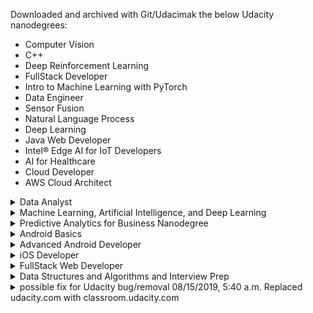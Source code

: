Downloaded and archived with Git/Udacimak the below Udacity nanodegrees:

- Computer Vision
- C++
- Deep Reinforcement Learning
- FullStack Developer
- Intro to Machine Learning with PyTorch
- Data Engineer
- Sensor Fusion
- Natural Language Process
- Deep Learning
- Java Web Developer
- Intel® Edge AI for IoT Developers
- AI for Healthcare
- Cloud Developer
- AWS Cloud Architect


<details>
  <summary>Data Analyst</summary>
  
1. [Intro to Descriptive Statistics](https://www.udacity.com/course/intro-to-descriptive-statistics--ud827)
1. [Intro to Inferential Statistics](https://www.udacity.com/course/intro-to-inferential-statistics--ud201)
1. [Secure and Private AI](https://www.udacity.com/course/secure-and-private-ai--ud185)
1. [Intro to Data Analysis](https://www.udacity.com/course/intro-to-data-analysis--ud170)
1. [Data Wrangling with MongoDB](https://www.udacity.com/course/data-wrangling-with-mongodb--ud032)
1. [Data Analysis with R](https://www.udacity.com/course/data-analysis-with-r--ud651)
1. [Intro to Machine Learning](https://www.udacity.com/course/intro-to-machine-learning--ud120)
1. [Data Visualization and D3.js](https://www.udacity.com/course/data-visualization-and-d3js--ud507)
1. [Model Building & Validation](https://www.udacity.com/course/model-building-and-validation--ud919)
1. [Intro to HTML and CSS](https://www.udacity.com/course/intro-to-html-and-css--ud304)
1. [JavaScript Basics](https://www.udacity.com/course/intro-to-javascript--ud803)
1. [A/B Testing](https://www.udacity.com/course/ab-testing--ud257)
1. [Data Analysis and Visualization](https://www.udacity.com/course/data-analysis-and-visualization--ud404)
1. [Graduate-level artificial intelligence course](https://www.udacity.com/course/artificial-intelligence--ud954)
1. [Reinforcement Learning](https://www.udacity.com/course/reinforcement-learning--ud600)
1. [Big Data Analytics in Healthcare](https://www.udacity.com/course/big-data-analytics-in-healthcare--ud758)
1. [Artificial Intellignece for Robots](https://www.udacity.com/course/artificial-intelligence-for-robotics--cs373)

</details>

<details>
  <summary>Machine Learning, Artificial Intelligence, and Deep Learning</summary>
  
1. [x] [Secure and Private AI](https://www.udacity.com/course/secure-and-private-ai--ud185)
1. [x] [Intro to PyTorch](https://www.udacity.com/course/deep-learning-pytorch--ud188)
1. [Intro to Data Science](https://www.udacity.com/course/intro-to-data-science--ud359)
1. [Intro to Artificial Intelligence](https://www.udacity.com/course/intro-to-artificial-intelligence--cs271)
1. [Reinforcement Learning](https://www.udacity.com/course/reinforcement-learning--ud600)
1. [Deep Learning](https://www.udacity.com/course/deep-learning--ud730)
1. [Artificial Intelligence for Robotics](https://www.udacity.com/course/artificial-intelligence-for-robotics--cs373)
1. [Machine Learning for Trading](https://www.udacity.com/course/machine-learning-for-trading--ud501)
1. [Intro into theoretical computer science](https://www.udacity.com/course/intro-to-theoretical-computer-science--cs313)
1. [Introduction to Computer Vision](https://www.udacity.com/course/introduction-to-computer-vision--ud810)
</details>

<details>
  <summary>Predictive Analytics for Business Nanodegree</summary>
  
1. [Problem Solving with Advanced Analytics](https://www.udacity.com/course/problem-solving-with-advanced-analytics--ud976)
1. [Creating an Analytical Dataset](https://www.udacity.com/course/creating-an-analytical-dataset--ud977)
1. [Classification Models](https://www.udacity.com/course/classification-models--ud978)
1. [Data Visualization in Tableau](https://www.udacity.com/course/data-visualization-in-tableau--ud1006)
1. [A/B Testing for Business Analysts](https://www.udacity.com/course/ab-testing--ud979)
1. [Time Series Forecasting](https://www.udacity.com/course/time-series-forecasting--ud980)
1. [Segmentation and Clustering](https://www.udacity.com/course/segmentation-and-clustering--ud981)
</details>

<details>
 <summary>Android Basics</summary>
  
1. [x] [Android Basics: User Interface](https://www.udacity.com/course/android-basics-user-interface--ud834)
1. [x] [Android Basics: User Input](https://www.udacity.com/course/android-basics-user-input--ud836)
1. [x] [Android Basics: Multi-screen Apps](https://www.udacity.com/course/android-basics-multi-screen-apps--ud839)
1. [ ] [Android Basics: Networking](https://www.udacity.com/course/android-basics-networking--ud843)
1. [Android Basics: Data Storage](https://www.udacity.com/course/android-basics-data-storage--ud845)
1. [UI Components](https://www.udacity.com/course/how-to-create-anything-in-android--ud802)
1. [UX Design ](https://www.udacity.com/course/ux-design-for-mobile-developers--ud849)
1. [Localization Essentials](https://www.udacity.com/course/localization-essentials--ud610)
</details>

<details>
 <summary>Advanced Android Developer</summary>

1. [Developing Android Apps](https://www.udacity.com/course/developing-android-apps--ud853)
1. [Software Architecture and Design](https://www.udacity.com/course/software-architecture-design--ud821) 
1. [Material Design](https://www.udacity.com/course/material-design-for-android-developers--ud862)
1. [Sign-in and Profiles](https://www.udacity.com/course/add-google-sign-in-to-your-android-apps--ud876-5)
1. [Google maps](https://www.udacity.com/course/add-google-maps-to-your-android-app--ud876-4)
1. [Location and Context](https://www.udacity.com/course/google-location-services-on-android--ud876-1)
1. [Google analytics](https://www.udacity.com/course/google-analytics-for-android--ud876-2)
1. [Google ads](https://www.udacity.com/course/monetize-your-android-app-with-ads--ud876-3)
1. [Game Design I](https://www.udacity.com/course/2d-game-development-with-libgdx--ud405)
1. [Game Design II](https://www.udacity.com/course/how-to-make-a-platformer-using-libgdx--ud406)
1. [App Development II](https://www.udacity.com/course/advanced-android-app-development--ud855)
1. [Optimizing app performance](https://www.udacity.com/course/android-performance--ud825)
1. [Firebase for Android](https://www.udacity.com/course/firebase-essentials-for-android--ud009)
1. [Gradle for Android](https://www.udacity.com/course/gradle-for-android-and-java--ud867)
1. [Developing Scalable Apps](https://www.udacity.com/course/developing-scalable-apps-in-java--ud859)
1. [Android TV and Google Cast](https://www.udacity.com/course/android-tv-and-google-cast-development--ud875B)
1. [Android Wear](https://www.udacity.com/course/android-wear-development--ud875A)
1. [Android Auto](https://www.udacity.com/course/android-auto-development--ud875C)
1. [Mobile Design and Usability](https://www.udacity.com/course/mobile-design-and-usability-for-android--ud358)
1. [Passwordless login](https://www.udacity.com/course/passwordless-login-solutions-for-android--ud357)
</details>

<details>
  <summary> iOS Developer </summary>
  
1. [Swift for Beginners](https://www.udacity.com/course/swift-for-beginners--ud1022)
1. [Swift Programming Syntax](https://www.udacity.com/course/learn-swift-programming-syntax--ud902)
1. [Intro to iOS App Development with Swift](https://www.udacity.com/course/intro-to-ios-app-development-with-swift--ud585)
1. [Data Structures and Algorithms in Swift](https://www.udacity.com/course/data-structures-and-algorithms-in-swift--ud1011)
1. [UIKit Fundamentals](https://www.udacity.com/course/uikit-fundamentals--ud788)
1. [iOS Networking with Swift](https://www.udacity.com/course/ios-networking-with-swift--ud421)
1. [iOS Persistence and Core Data](https://www.udacity.com/course/ios-persistence-and-core-data--ud325)
1. [How to Make an iOS App](https://www.udacity.com/course/how-to-make-an-ios-app--ud607)
1. [Objective-C for Swift Developers](https://www.udacity.com/course/objective-c-for-swift-developers--ud1009)
1. [ARKit in Swift](https://www.udacity.com/course/learn-arkit-using-swift--ud116)
1. [Passwordless logins in iOS](https://www.udacity.com/course/passwordless-login-solutions-for-ios--ud1028)
1. [Firebase analytics](https://www.udacity.com/course/firebase-analytics-ios--ud353)
1. [Firebase chat-apps](https://www.udacity.com/course/firebase-in-a-weekend-by-google-ios--ud0351)
1. [Machine Learning in iOS](https://www.udacity.com/course/core-ml--ud1038)
1. [Asynchronous operations in iOS](https://www.udacity.com/course/grand-central-dispatch-gcd--ud576)
1. [Server-Side Swift](https://www.udacity.com/course/server-side-swift--ud1031)
1. [XCode Debugging](https://www.udacity.com/course/xcode-debugging--ud774)
</details>

<details>
  <summary>FullStack Web Developer</summary>

1. [x] [HTTP & Webservers](https://www.udacity.com/course/http-web-servers--ud303)
1. [x] [Networking For Developers](https://www.udacity.com/course/networking-for-web-developers--ud256)
1. [Shell WorkShop](https://www.udacity.com/course/shell-workshop--ud206)
1. Git & Github - [Part 1](https://www.udacity.com/course/how-to-use-git-and-github--ud775), [Part 2](https://www.udacity.com/course/github-collaboration--ud456)
1. [Intro to Relational Databases](https://www.udacity.com/course/intro-to-relational-databases--ud197)
1. [Backend Web Development](https://www.udacity.com/course/intro-to-backend--ud171)
1. [Responsive Web Design](https://www.udacity.com/course/responsive-web-design-fundamentals--ud893)
1. [Introduction to JavaScript](https://www.udacity.com/course/javascript-testing--ud549)
1. [Object Oriented JavaScript](https://www.udacity.com/course/object-oriented-javascript--ud711)
1. [ES6 JavaScript](https://www.udacity.com/course/es6-javascript-improved--ud356)
1. [Introduction to jQuery](https://www.udacity.com/course/intro-to-jquery--ud245)
1. [Introduction to AJAX using jQuery](https://www.udacity.com/course/intro-to-ajax--ud110)
1. [JavaScript and the DOM](https://www.udacity.com/course/javascript-and-the-dom--ud117)
1. [Full Stack Foundations](https://www.udacity.com/course/full-stack-foundations--ud088)
1. [Authentication & Authorization](https://www.udacity.com/course/authentication-authorization-oauth--ud330)
1. [RESTful APIs](https://www.udacity.com/course/designing-restful-apis--ud388)
1. [Configuring Linux Web Servers](https://www.udacity.com/course/configuring-linux-web-servers--ud299)
1. [Web Accessibility](https://www.udacity.com/course/web-accessibility--ud891)
1. [Website performance and optimization](https://www.udacity.com/course/website-performance-optimization--ud884)
1. [Browser Rendering optimization](https://www.udacity.com/course/browser-rendering-optimization--ud860)
1. [Javascript Design Patterns](https://www.udacity.com/course/javascript-design-patterns--ud989)
1. [Intro to AJAX](https://www.udacity.com/course/intro-to-ajax--ud110)
1. [Building High Conversion Web Forms](https://www.udacity.com/course/building-high-conversion-web-forms--ud890)
1. [Web Tooling & Automation](https://www.udacity.com/course/web-tooling-automation--ud892)
1. [JavaScript Promises](https://www.udacity.com/course/javascript-promises--ud898)
1. [Asynchronous JavaScript](https://www.udacity.com/course/asynchronous-javascript-requests--ud109)
1. [Offline Web Applications](https://www.udacity.com/course/offline-web-applications--ud899)
1. [Front-End Frameworks](https://www.udacity.com/course/front-end-frameworks--ud894)
1. [Client-Server Communications](https://www.udacity.com/course/client-server-communication--ud897)
1. [HTML5 Canvas](https://www.udacity.com/course/html5-canvas--ud292)
1. [Progressive Web Apps](https://www.udacity.com/course/intro-to-progressive-web-apps--ud811)

</details>

<details>
 <summary>  Data Structures and Algorithms and Interview Prep</summary>

 1. [Introduction to Algorithms](https://www.udacity.com/course/intro-to-algorithms--cs215)
 1. [Intro to Computer Science]("https://www.udacity.com/course/intro-to-computer-science--cs101)
 1. [Data Structures and Algorithms in Python](https://www.udacity.com/course/data-structures-and-algorithms-in-python--ud513)
 1. [Data Science Interview Prep](https://www.udacity.com/course/data-science-interview-prep--ud944)
 1. [FullStack Interview Prep](https://www.udacity.com/course/full-stack-interview-prep--ud252)
 1. [Front-end Interview Prep](https://www.udacity.com/course/front-end-interview-prep--ud250)
 1. [Android Interview Prep](https://www.udacity.com/course/android-interview-prep--ud241)
 1. [iOS Interview Prep](https://www.udacity.com/course/ios-interview-prep--ud240)
 1. [Machine Learning Interview Prep](https://www.udacity.com/course/machine-learning-interview-prep--ud1001)
 
 </details>
 



<details>
  <summary> possible fix for Udacity bug/removal 08/15/2019, 5:40 a.m. Replaced udacity.com with classroom.udacity.com</summary>


<details>
  <summary>Data Analyst</summary>
  
1. [Intro to Descriptive Statistics](https://classroom.udacity.com/courses/ud827)
1. [Intro to Inferential Statistics](https://classroom.udacity.com/courses/ud201)
1. [Secure and Private AI](https://classroom.udacity.com/courses/ud185)
1. [Intro to Data Analysis](https://classroom.udacity.com/courses/ud170)
1. [Data Wrangling with MongoDB](https://classroom.udacity.com/courses/ud032)
1. [Data Analysis with R](https://classroom.udacity.com/courses/ud651)
1. [Intro to Machine Learning](https://classroom.udacity.com/courses/ud120)
1. [Data Visualization and D3.js](https://classroom.udacity.com/courses/ud507)
1. [Model Building & Validation](https://classroom.udacity.com/courses/ud919)
1. [Intro to HTML and CSS](https://classroom.udacity.com/courses/ud304)
1. [JavaScript Basics](https://classroom.udacity.com/courses/ud803)
1. [A/B Testing](https://classroom.udacity.com/courses/ud257)
1. [Data Analysis and Visualization](https://classroom.udacity.com/courses/ud404)
1. [Graduate-level artificial intelligence course](https://classroom.udacity.com/courses/ud954)
1. [Reinforcement Learning](https://classroom.udacity.com/courses/ud600)
1. [Big Data Analytics in Healthcare](https://classroom.udacity.com/courses/ud758)
1. [Artificial Intellignece for Robots](https://classroom.udacity.com/courses/cs373)

</details>

<details>
  <summary>Machine Learning, Artificial Intelligence, and Deep Learning</summary>
  
1. [x] [Secure and Private AI](https://classroom.udacity.com/courses/ud185)
1. [x] [Intro to PyTorch](https://classroom.udacity.com/courses/ud188)
1. [Intro to Data Science](https://classroom.udacity.com/courses/ud359)
1. [Intro to Artificial Intelligence](https://classroom.udacity.com/courses/cs271)
1. [Reinforcement Learning](https://classroom.udacity.com/courses/ud600)
1. [Deep Learning](https://classroom.udacity.com/courses/ud730)
1. [Artificial Intelligence for Robotics](https://classroom.udacity.com/courses/cs373)
1. [Machine Learning for Trading](https://classroom.udacity.com/courses/ud501)
1. [Intro into theoretical computer science](https://classroom.udacity.com/courses/cs313)
1. [Introduction to Computer Vision](https://classroom.udacity.com/courses/ud810)
</details>

<details>
  <summary>Predictive Analytics for Business Nanodegree</summary>
  
1. [Problem Solving with Advanced Analytics](https://classroom.udacity.com/courses/ud976)
1. [Creating an Analytical Dataset](https://classroom.udacity.com/courses/ud977)
1. [Classification Models](https://classroom.udacity.com/courses/ud978)
1. [Data Visualization in Tableau](https://classroom.udacity.com/courses/ud1006)
1. [A/B Testing for Business Analysts](https://classroom.udacity.com/courses/ud979)
1. [Time Series Forecasting](https://classroom.udacity.com/courses/ud980)
1. [Segmentation and Clustering](https://classroom.udacity.com/courses/ud981)
</details>

<details>
 <summary>Android Basics</summary>
  
1. [x] [Android Basics: User Interface](https://classroom.udacity.com/courses/ud834)
1. [x] [Android Basics: User Input](https://classroom.udacity.com/courses/ud836)
1. [x] [Android Basics: Multi-screen Apps](https://classroom.udacity.com/courses/ud839)
1. [ ] [Android Basics: Networking](https://classroom.udacity.com/courses/ud843)
1. [Android Basics: Data Storage](https://classroom.udacity.com/courses/ud845)
1. [UI Components](https://classroom.udacity.com/courses/ud802)
1. [UX Design ](https://classroom.udacity.com/courses/ud849)
1. [Localization Essentials](https://classroom.udacity.com/courses/ud610)
</details>

<details>
 <summary>Advanced Android Developer</summary>

1. [Developing Android Apps](https://classroom.udacity.com/courses/ud853)
1. [Software Architecture and Design](https://classroom.udacity.com/courses/ud821) 
1. [Material Design](https://classroom.udacity.com/courses/ud862)
1. [Sign-in and Profiles](https://classroom.udacity.com/courses/ud876-5)
1. [Google maps](https://classroom.udacity.com/courses/ud876-4)
1. [Location and Context](https://classroom.udacity.com/courses/ud876-1)
1. [Google analytics](https://classroom.udacity.com/courses/ud876-2)
1. [Google ads](https://classroom.udacity.com/courses/ud876-3)
1. [Game Design I](https://classroom.udacity.com/courses/ud405)
1. [Game Design II](https://classroom.udacity.com/courses/ud406)
1. [App Development II](https://classroom.udacity.com/courses/ud855)
1. [Optimizing app performance](https://classroom.udacity.com/courses/ud825)
1. [Firebase for Android](https://classroom.udacity.com/courses/ud009)
1. [Gradle for Android](https://classroom.udacity.com/courses/ud867)
1. [Developing Scalable Apps](https://classroom.udacity.com/courses/ud859)
1. [Android TV and Google Cast](https://classroom.udacity.com/courses/ud875B)
1. [Android Wear](https://classroom.udacity.com/courses/ud875A)
1. [Android Auto](https://classroom.udacity.com/courses/ud875C)
1. [Mobile Design and Usability](https://classroom.udacity.com/courses/ud358)
1. [Passwordless login](https://classroom.udacity.com/courses/ud357)
</details>

<details>
  <summary> iOS Developer </summary>
  
1. [Swift for Beginners](https://classroom.udacity.com/courses/ud1022)
1. [Swift Programming Syntax](https://classroom.udacity.com/courses/ud902)
1. [Intro to iOS App Development with Swift](https://classroom.udacity.com/courses/ud585)
1. [Data Structures and Algorithms in Swift](https://classroom.udacity.com/courses/ud1011)
1. [UIKit Fundamentals](https://classroom.udacity.com/courses/ud788)
1. [iOS Networking with Swift](https://classroom.udacity.com/courses/ud421)
1. [iOS Persistence and Core Data](https://classroom.udacity.com/courses/ud325)
1. [How to Make an iOS App](https://classroom.udacity.com/courses/ud607)
1. [Objective-C for Swift Developers](https://classroom.udacity.com/courses/ud1009)
1. [ARKit in Swift](https://classroom.udacity.com/courses/ud116)
1. [Passwordless logins in iOS](https://classroom.udacity.com/courses/ud1028)
1. [Firebase analytics](https://classroom.udacity.com/courses/ud353)
1. [Firebase chat-apps](https://classroom.udacity.com/courses/ud0351)
1. [Machine Learning in iOS](https://classroom.udacity.com/courses/ud1038)
1. [Asynchronous operations in iOS](https://classroom.udacity.com/courses/ud576)
1. [Server-Side Swift](https://classroom.udacity.com/courses/ud1031)
1. [XCode Debugging](https://classroom.udacity.com/courses/ud774)
</details>

<details>
  <summary>FullStack Web Developer</summary>

1. [x] [HTTP & Webservers](https://classroom.udacity.com/courses/ud303)
1. [ ] [Networking For Developers](https://classroom.udacity.com/courses/ud256)
1. [Shell WorkShop](https://classroom.udacity.com/courses/ud206)
1. Git & Github - [Part 1](https://classroom.udacity.com/courses/ud456)
1. [Intro to Relational Databases](https://classroom.udacity.com/courses/ud197)
1. [Backend Web Development](https://classroom.udacity.com/courses/ud171)
1. [Responsive Web Design](https://classroom.udacity.com/courses/ud893)
1. [Introduction to JavaScript](https://classroom.udacity.com/courses/ud549)
1. [Object Oriented JavaScript](https://classroom.udacity.com/courses/ud711)
1. [ES6 JavaScript](https://classroom.udacity.com/courses/ud356)
1. [Introduction to jQuery](https://classroom.udacity.com/courses/ud245)
1. [Introduction to AJAX using jQuery](https://classroom.udacity.com/courses/ud110)
1. [JavaScript and the DOM](https://classroom.udacity.com/courses/ud117)
1. [Full Stack Foundations](https://classroom.udacity.com/courses/ud088)
1. [Authentication & Authorization](https://classroom.udacity.com/courses/ud330)
1. [RESTful APIs](https://classroom.udacity.com/courses/ud388)
1. [Configuring Linux Web Servers](https://classroom.udacity.com/courses/ud299)
1. [Web Accessibility](https://classroom.udacity.com/courses/ud891)
1. [Website performance and optimization](https://classroom.udacity.com/courses/ud884)
1. [Browser Rendering optimization](https://classroom.udacity.com/courses/ud860)
1. [Javascript Design Patterns](https://classroom.udacity.com/courses/ud989)
1. [Intro to AJAX](https://classroom.udacity.com/courses/ud110)
1. [Building High Conversion Web Forms](https://classroom.udacity.com/courses/ud890)
1. [Web Tooling & Automation](https://classroom.udacity.com/courses/ud892)
1. [JavaScript Promises](https://classroom.udacity.com/courses/ud898)
1. [Asynchronous JavaScript](https://classroom.udacity.com/courses/ud109)
1. [Offline Web Applications](https://classroom.udacity.com/courses/ud899)
1. [Front-End Frameworks](https://classroom.udacity.com/courses/ud894)
1. [Client-Server Communications](https://classroom.udacity.com/courses/ud897)
1. [HTML5 Canvas](https://classroom.udacity.com/courses/ud292)
1. [Progressive Web Apps](https://classroom.udacity.com/courses/ud811)

</details>

<details>
 <summary>  Data Structures and Algorithms and Interview Prep</summary>

 1. [Introduction to Algorithms](https://classroom.udacity.com/courses/cs215)
 1. [Intro to Computer Science](https://classroom.udacity.com/courses/cs101)
 1. [Data Structures and Algorithms in Python](https://classroom.udacity.com/courses/ud513)
 1. [Data Science Interview Prep](https://classroom.udacity.com/courses/ud944)
 1. [FullStack Interview Prep](https://classroom.udacity.com/courses/ud252)
 1. [Front-end Interview Prep](https://classroom.udacity.com/courses/ud250)
 1. [Android Interview Prep](https://classroom.udacity.com/courses/ud241)
 1. [iOS Interview Prep](https://classroom.udacity.com/courses/ud240)
 1. [Machine Learning Interview Prep](https://classroom.udacity.com/courses/ud1001)
 
 </details>
</details

